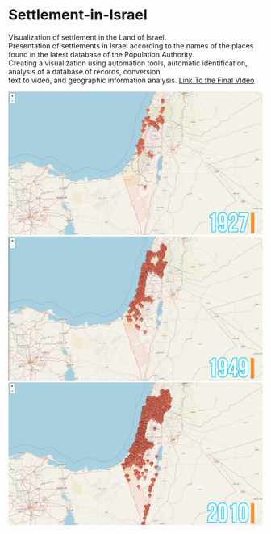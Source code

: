 # Settlement-in-Israel

Visualization of settlement in the Land of Israel.</br>
Presentation of settlements in Israel according to the names of the places found in the latest database of the Population Authority.</br>
Creating a visualization using automation tools, automatic identification, analysis of a database of records, conversion</br>
text to video, and geographic information analysis.
[Link To the Final Video](https://drive.google.com/file/d/1vua4YEl0TTwGaxQQxmJb84rI7aKRng17/view?usp=share_link)

<img src="https://raw.githubusercontent.com/Rosiee7/Settlement-in-Israel/main/screenshots/1927.png"/>
<img src="https://raw.githubusercontent.com/Rosiee7/Settlement-in-Israel/main/screenshots/1949.png"/>
<img src="https://raw.githubusercontent.com/Rosiee7/Settlement-in-Israel/main/screenshots/2010.png"/>


